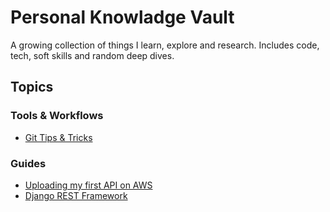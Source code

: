 # Personal Knowladge Vault

A growing collection of things I learn, explore and research.
Includes code, tech, soft skills and random deep dives.

## Topics


### Tools & Workflows

- [Git Tips & Tricks](tools/git-tips.md)

### Guides
- [Uploading my first API on AWS](guides/Uploading%20my%20first%20API%20on%20AWS.md)
- [Django REST Framework](guides/Django%20Rest%20Framework.md)
